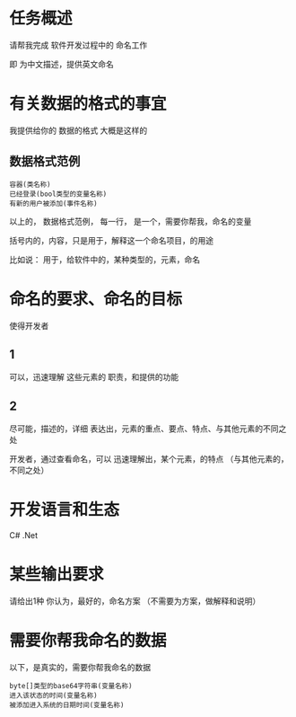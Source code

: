 # 任务概述

请帮我完成
软件开发过程中的
命名工作

即
为中文描述，提供英文命名

# 有关数据的格式的事宜

我提供给你的
数据的格式
大概是这样的

## 数据格式范例

```
容器(类名称)
已经登录(bool类型的变量名称)
有新的用户被添加(事件名称)
```

以上的，
数据格式范例，
每一行，
是一个，需要你帮我，命名的变量

括号内的，内容，只是用于，解释这一个命名项目，的用途

比如说：
用于，给软件中的，某种类型的，元素，命名

# 命名的要求、命名的目标

使得开发者

## 1

可以，迅速理解
这些元素的
职责，和提供的功能

## 2

尽可能，描述的，详细
表达出，元素的重点、要点、特点、与其他元素的不同之处

开发者，通过查看命名，可以
迅速理解出，某个元素，的特点
（与其他元素的，不同之处）

# 开发语言和生态
C#
.Net

# 某些输出要求

请给出1种
你认为，最好的，命名方案
（不需要为方案，做解释和说明）

# 需要你帮我命名的数据

以下，是真实的，需要你帮我命名的数据
```
byte[]类型的base64字符串(变量名称)
进入该状态的时间(变量名称)
被添加进入系统的日期时间(变量名称)
```
